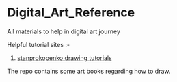 # Digital_Art_Reference
All materials to help in digital art journey

Helpful tutorial sites :-

1. [stanprokopenko drawing tutorials](https://stanprokopenko.com/2012/)


The repo contains some art books regarding how to draw.
